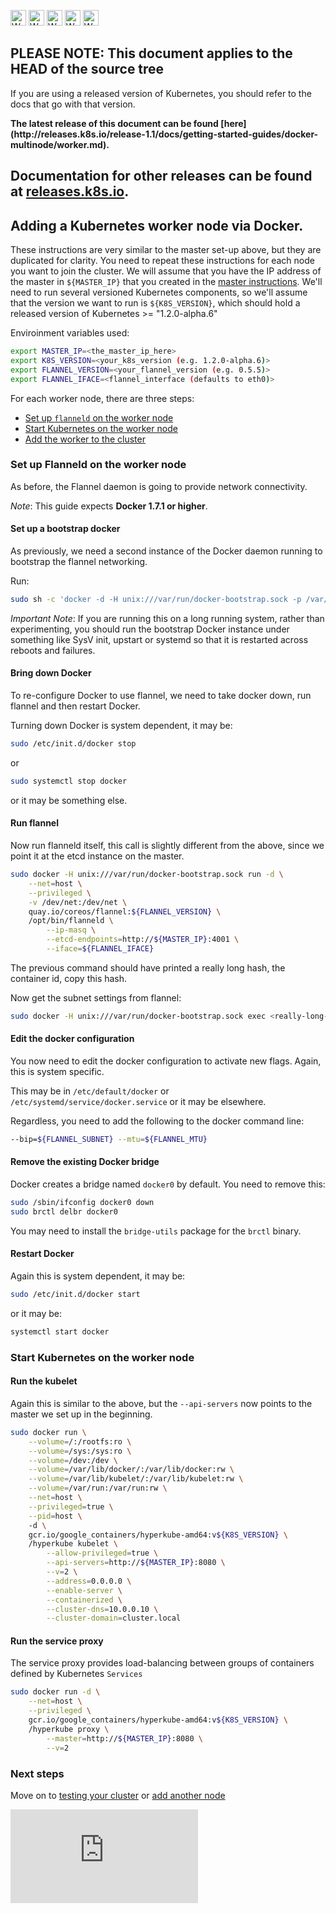 <!-- BEGIN MUNGE: UNVERSIONED_WARNING -->

<!-- BEGIN STRIP_FOR_RELEASE -->

<img src="http://kubernetes.io/img/warning.png" alt="WARNING"
     width="25" height="25">
<img src="http://kubernetes.io/img/warning.png" alt="WARNING"
     width="25" height="25">
<img src="http://kubernetes.io/img/warning.png" alt="WARNING"
     width="25" height="25">
<img src="http://kubernetes.io/img/warning.png" alt="WARNING"
     width="25" height="25">
<img src="http://kubernetes.io/img/warning.png" alt="WARNING"
     width="25" height="25">

<h2>PLEASE NOTE: This document applies to the HEAD of the source tree</h2>

If you are using a released version of Kubernetes, you should
refer to the docs that go with that version.

<!-- TAG RELEASE_LINK, added by the munger automatically -->
<strong>
The latest release of this document can be found
[here](http://releases.k8s.io/release-1.1/docs/getting-started-guides/docker-multinode/worker.md).

Documentation for other releases can be found at
[releases.k8s.io](http://releases.k8s.io).
</strong>
--

<!-- END STRIP_FOR_RELEASE -->

<!-- END MUNGE: UNVERSIONED_WARNING -->

## Adding a Kubernetes worker node via Docker.


These instructions are very similar to the master set-up above, but they are duplicated for clarity.
You need to repeat these instructions for each node you want to join the cluster.
We will assume that you have the IP address of the master in `${MASTER_IP}` that you created in the [master instructions](master.md).  We'll need to run several versioned Kubernetes components, so we'll assume that the version we want
to run is `${K8S_VERSION}`, which should hold a released version of Kubernetes >= "1.2.0-alpha.6"

Enviroinment variables used:

```sh
export MASTER_IP=<the_master_ip_here>
export K8S_VERSION=<your_k8s_version (e.g. 1.2.0-alpha.6)>
export FLANNEL_VERSION=<your_flannel_version (e.g. 0.5.5)>
export FLANNEL_IFACE=<flannel_interface (defaults to eth0)>
```

For each worker node, there are three steps:
   * [Set up `flanneld` on the worker node](#set-up-flanneld-on-the-worker-node)
   * [Start Kubernetes on the worker node](#start-kubernetes-on-the-worker-node)
   * [Add the worker to the cluster](#add-the-node-to-the-cluster)

### Set up Flanneld on the worker node

As before, the Flannel daemon is going to provide network connectivity.

_Note_:
This guide expects **Docker 1.7.1 or higher**.


#### Set up a bootstrap docker

As previously, we need a second instance of the Docker daemon running to bootstrap the flannel networking.

Run:

```sh
sudo sh -c 'docker -d -H unix:///var/run/docker-bootstrap.sock -p /var/run/docker-bootstrap.pid --iptables=false --ip-masq=false --bridge=none --graph=/var/lib/docker-bootstrap 2> /var/log/docker-bootstrap.log 1> /dev/null &'
```

_Important Note_:
If you are running this on a long running system, rather than experimenting, you should run the bootstrap Docker instance under something like SysV init, upstart or systemd so that it is restarted
across reboots and failures.

#### Bring down Docker

To re-configure Docker to use flannel, we need to take docker down, run flannel and then restart Docker.

Turning down Docker is system dependent, it may be:

```sh
sudo /etc/init.d/docker stop
```

or

```sh
sudo systemctl stop docker
```

or it may be something else.

#### Run flannel

Now run flanneld itself, this call is slightly different from the above, since we point it at the etcd instance on the master.

```sh
sudo docker -H unix:///var/run/docker-bootstrap.sock run -d \
    --net=host \
    --privileged \
    -v /dev/net:/dev/net \
    quay.io/coreos/flannel:${FLANNEL_VERSION} \
    /opt/bin/flanneld \
        --ip-masq \
        --etcd-endpoints=http://${MASTER_IP}:4001 \
        --iface=${FLANNEL_IFACE}
```

The previous command should have printed a really long hash, the container id, copy this hash.

Now get the subnet settings from flannel:

```sh
sudo docker -H unix:///var/run/docker-bootstrap.sock exec <really-long-hash-from-above-here> cat /run/flannel/subnet.env
```


#### Edit the docker configuration

You now need to edit the docker configuration to activate new flags.  Again, this is system specific.

This may be in `/etc/default/docker` or `/etc/systemd/service/docker.service` or it may be elsewhere.

Regardless, you need to add the following to the docker command line:

```sh
--bip=${FLANNEL_SUBNET} --mtu=${FLANNEL_MTU}
```

#### Remove the existing Docker bridge

Docker creates a bridge named `docker0` by default.  You need to remove this:

```sh
sudo /sbin/ifconfig docker0 down
sudo brctl delbr docker0
```

You may need to install the `bridge-utils` package for the `brctl` binary.

#### Restart Docker

Again this is system dependent, it may be:

```sh
sudo /etc/init.d/docker start
```

or it may be:

```sh
systemctl start docker
```

### Start Kubernetes on the worker node

#### Run the kubelet

Again this is similar to the above, but the `--api-servers` now points to the master we set up in the beginning.

```sh
sudo docker run \
    --volume=/:/rootfs:ro \
    --volume=/sys:/sys:ro \
    --volume=/dev:/dev \
    --volume=/var/lib/docker/:/var/lib/docker:rw \
    --volume=/var/lib/kubelet/:/var/lib/kubelet:rw \
    --volume=/var/run:/var/run:rw \
    --net=host \
    --privileged=true \
    --pid=host \ 
    -d \
    gcr.io/google_containers/hyperkube-amd64:v${K8S_VERSION} \
    /hyperkube kubelet \
        --allow-privileged=true \
        --api-servers=http://${MASTER_IP}:8080 \
        --v=2 \
        --address=0.0.0.0 \
        --enable-server \
        --containerized \
        --cluster-dns=10.0.0.10 \
        --cluster-domain=cluster.local
```

#### Run the service proxy

The service proxy provides load-balancing between groups of containers defined by Kubernetes `Services`

```sh
sudo docker run -d \
    --net=host \
    --privileged \
    gcr.io/google_containers/hyperkube-amd64:v${K8S_VERSION} \
    /hyperkube proxy \
        --master=http://${MASTER_IP}:8080 \
        --v=2
```

### Next steps

Move on to [testing your cluster](testing.md) or [add another node](#adding-a-kubernetes-worker-node-via-docker)


<!-- BEGIN MUNGE: GENERATED_ANALYTICS -->
[![Analytics](https://kubernetes-site.appspot.com/UA-36037335-10/GitHub/docs/getting-started-guides/docker-multinode/worker.md?pixel)]()
<!-- END MUNGE: GENERATED_ANALYTICS -->
